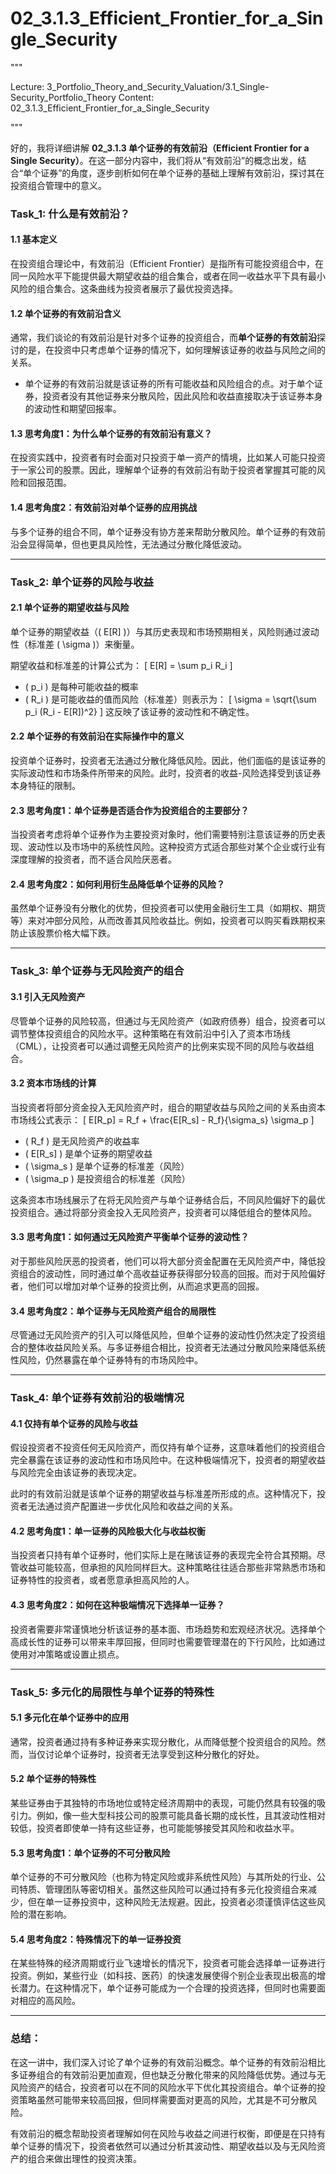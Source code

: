 # 02_3.1.3_Efficient_Frontier_for_a_Single_Security

"""

Lecture: 3_Portfolio_Theory_and_Security_Valuation/3.1_Single-Security_Portfolio_Theory
Content: 02_3.1.3_Efficient_Frontier_for_a_Single_Security

"""

好的，我将详细讲解 **02_3.1.3 单个证券的有效前沿（Efficient Frontier for a Single Security）**。在这一部分内容中，我们将从“有效前沿”的概念出发，结合“单个证券”的角度，逐步剖析如何在单个证券的基础上理解有效前沿，探讨其在投资组合管理中的意义。

### Task_1: **什么是有效前沿？**

#### 1.1 基本定义
在投资组合理论中，有效前沿（Efficient Frontier）是指所有可能投资组合中，在同一风险水平下能提供最大期望收益的组合集合，或者在同一收益水平下具有最小风险的组合集合。这条曲线为投资者展示了最优投资选择。

#### 1.2 单个证券的有效前沿含义
通常，我们谈论的有效前沿是针对多个证券的投资组合，而**单个证券的有效前沿**探讨的是，在投资中只考虑单个证券的情况下，如何理解该证券的收益与风险之间的关系。

- 单个证券的有效前沿就是该证券的所有可能收益和风险组合的点。对于单个证券，投资者没有其他证券来分散风险，因此风险和收益直接取决于该证券本身的波动性和期望回报率。

#### 1.3 思考角度1：为什么单个证券的有效前沿有意义？
在投资实践中，投资者有时会面对只投资于单一资产的情境，比如某人可能只投资于一家公司的股票。因此，理解单个证券的有效前沿有助于投资者掌握其可能的风险和回报范围。

#### 1.4 思考角度2：有效前沿对单个证券的应用挑战
与多个证券的组合不同，单个证券没有协方差来帮助分散风险。单个证券的有效前沿会显得简单，但也更具风险性，无法通过分散化降低波动。

---

### Task_2: **单个证券的风险与收益**

#### 2.1 单个证券的期望收益与风险
单个证券的期望收益（\( E[R] \)）与其历史表现和市场预期相关，风险则通过波动性（标准差 \( \sigma \)）来衡量。

期望收益和标准差的计算公式为：
\[
E[R] = \sum p_i R_i
\]
- \( p_i \) 是每种可能收益的概率
- \( R_i \) 是可能收益的值而风险（标准差）则表示为：
\[
\sigma = \sqrt{\sum p_i (R_i - E[R])^2}
\]
这反映了该证券的波动性和不确定性。

#### 2.2 单个证券的有效前沿在实际操作中的意义
投资单个证券时，投资者无法通过分散化降低风险。因此，他们面临的是该证券的实际波动性和市场条件所带来的风险。此时，投资者的收益-风险选择受到该证券本身特征的限制。

#### 2.3 思考角度1：单个证券是否适合作为投资组合的主要部分？
当投资者考虑将单个证券作为主要投资对象时，他们需要特别注意该证券的历史表现、波动性以及市场中的系统性风险。这种投资方式适合那些对某个企业或行业有深度理解的投资者，而不适合风险厌恶者。

#### 2.4 思考角度2：如何利用衍生品降低单个证券的风险？
虽然单个证券没有分散化的优势，但投资者可以使用金融衍生工具（如期权、期货等）来对冲部分风险，从而改善其风险收益比。例如，投资者可以购买看跌期权来防止该股票价格大幅下跌。

---

### Task_3: **单个证券与无风险资产的组合**

#### 3.1 引入无风险资产
尽管单个证券的风险较高，但通过与无风险资产（如政府债券）组合，投资者可以调节整体投资组合的风险水平。这种策略在有效前沿中引入了资本市场线（CML），让投资者可以通过调整无风险资产的比例来实现不同的风险与收益组合。

#### 3.2 资本市场线的计算
当投资者将部分资金投入无风险资产时，组合的期望收益与风险之间的关系由资本市场线公式表示：
\[
E[R_p] = R_f + \frac{E[R_s] - R_f}{\sigma_s} \sigma_p
\]
- \( R_f \) 是无风险资产的收益率
- \( E[R_s] \) 是单个证券的期望收益
- \( \sigma_s \) 是单个证券的标准差（风险）
- \( \sigma_p \) 是投资组合的标准差（风险）

这条资本市场线展示了在将无风险资产与单个证券结合后，不同风险偏好下的最优投资组合。通过将部分资金投入无风险资产，投资者可以降低组合的整体风险。

#### 3.3 思考角度1：如何通过无风险资产平衡单个证券的波动性？
对于那些风险厌恶的投资者，他们可以将大部分资金配置在无风险资产中，降低投资组合的波动性，同时通过单个高收益证券获得部分较高的回报。而对于风险偏好者，他们可以增加对单个证券的投资比例，从而追求更高的回报。

#### 3.4 思考角度2：单个证券与无风险资产组合的局限性
尽管通过无风险资产的引入可以降低风险，但单个证券的波动性仍然决定了投资组合的整体收益风险关系。与多证券组合相比，投资者无法通过分散风险来降低系统性风险，仍然暴露在单个证券特有的市场风险中。

---

### Task_4: **单个证券有效前沿的极端情况**

#### 4.1 仅持有单个证券的风险与收益
假设投资者不投资任何无风险资产，而仅持有单个证券，这意味着他们的投资组合完全暴露在该证券的波动性和市场风险中。在这种极端情况下，投资者的期望收益与风险完全由该证券的表现决定。

此时的有效前沿就是该单个证券的期望收益与标准差所形成的点。这种情况下，投资者无法通过资产配置进一步优化风险和收益之间的关系。

#### 4.2 思考角度1：单一证券的风险极大化与收益权衡
当投资者只持有单个证券时，他们实际上是在赌该证券的表现完全符合其预期。尽管收益可能较高，但承担的风险同样巨大。这种策略往往适合那些非常熟悉市场和证券特性的投资者，或者愿意承担高风险的人。

#### 4.3 思考角度2：如何在这种极端情况下选择单一证券？
投资者需要非常谨慎地分析该证券的基本面、市场趋势和宏观经济状况。选择单个高成长性的证券可以带来丰厚回报，但同时也需要管理潜在的下行风险，比如通过使用对冲策略或设置止损点。

---

### Task_5: **多元化的局限性与单个证券的特殊性**

#### 5.1 多元化在单个证券中的应用
通常，投资者通过持有多种证券来实现分散化，从而降低整个投资组合的风险。然而，当仅讨论单个证券时，投资者无法享受到这种分散化的好处。

#### 5.2 单个证券的特殊性
某些证券由于其独特的市场地位或特定经济周期中的表现，可能仍然具有较强的吸引力。例如，像一些大型科技公司的股票可能具备长期的成长性，且其波动性相对较低，投资者即使单一持有这些证券，也可能能够接受其风险和收益水平。

#### 5.3 思考角度1：单个证券的不可分散风险
单个证券的不可分散风险（也称为特定风险或非系统性风险）与其所处的行业、公司特质、管理团队等密切相关。虽然这些风险可以通过持有多元化投资组合来减少，但在单一证券投资中，这种风险无法规避。因此，投资者必须谨慎评估这些风险的潜在影响。

#### 5.4 思考角度2：特殊情况下的单一证券投资
在某些特殊的经济周期或行业飞速增长的情况下，投资者可能会选择单一证券进行投资。例如，某些行业（如科技、医药）的快速发展使得个别企业表现出极高的增长潜力。在这种情况下，单个证券可能成为一个合理的投资选择，但同时也需要面对相应的高风险。

---

### 总结：

在这一讲中，我们深入讨论了单个证券的有效前沿概念。单个证券的有效前沿相比多证券组合的有效前沿更加直观，但也缺乏分散化带来的风险降低优势。通过与无风险资产的结合，投资者可以在不同的风险水平下优化其投资组合。单个证券的投资策略虽然可能带来较高回报，但同样需要面对更高的风险，尤其是不可分散风险。

有效前沿的概念帮助投资者理解如何在风险与收益之间进行权衡，即便是在只持有单个证券的情况下，投资者依然可以通过分析其波动性、期望收益以及与无风险资产的组合来做出理性的投资决策。
